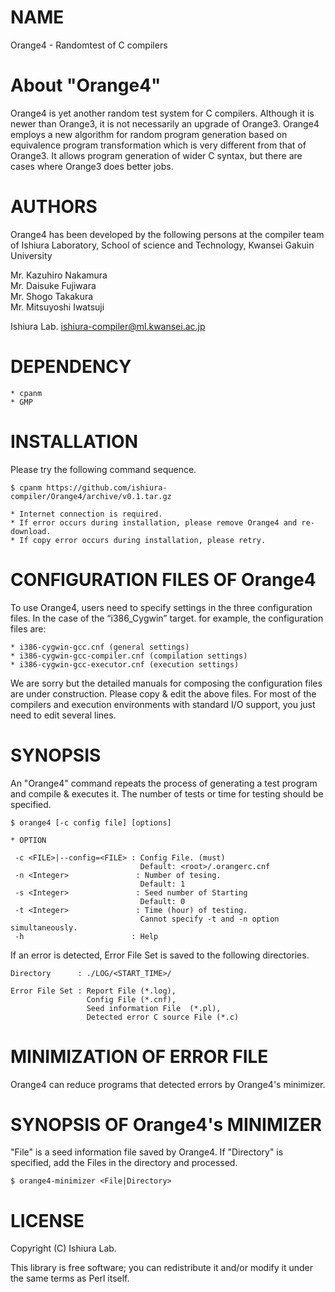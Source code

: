 # NAME

Orange4 - Randomtest of C compilers

# About "Orange4"

Orange4 is yet another random test system for C compilers. Although it is newer than Orange3, it is not necessarily an upgrade of Orange3. Orange4 employs a new algorithm for random program generation based on equivalence program transformation which is very different from that of Orange3. It allows program generation of wider C syntax, but there are cases where Orange3 does better jobs.

# AUTHORS
Orange4 has been developed by the following persons at the compiler
team of Ishiura Laboratory, School of science and Technology, Kwansei Gakuin University

Mr. Kazuhiro Nakamura   
Mr. Daisuke Fujiwara   
Mr. Shogo Takakura   
Mr. Mitsuyoshi Iwatsuji

Ishiura Lab. <ishiura-compiler@ml.kwansei.ac.jp>

# DEPENDENCY
    * cpanm
    * GMP

# INSTALLATION

Please try the following command sequence.

    $ cpanm https://github.com/ishiura-compiler/Orange4/archive/v0.1.tar.gz

    * Internet connection is required.
    * If error occurs during installation, please remove Orange4 and re-download.
    * If copy error occurs during installation, please retry.

# CONFIGURATION FILES OF Orange4

To use Orange4, users need to specify settings in the three
configuration files.  In the case of the “i386\_Cygwin” target.
for example, the configuration files are:

    * i386-cygwin-gcc.cnf (general settings)
    * i386-cygwin-gcc-compiler.cnf (compilation settings)
    * i386-cygwin-gcc-executor.cnf (execution settings)

We are sorry but the detailed manuals for composing the configuration
files are under construction.  Please copy & edit the above files.
For most of the compilers and execution environments with standard
I/O support, you just need to edit several lines.

# SYNOPSIS

An "Orange4" command repeats the process of generating a test program
and compile & executes it.  The number of tests or time for testing
should be specified.

    $ orange4 [-c config file] [options]

    * OPTION

     -c <FILE>|--config=<FILE> : Config File. (must)
                                 Default: <root>/.orangerc.cnf
     -n <Integer>               : Number of tesing.
                                 Default: 1
     -s <Integer>               : Seed number of Starting
                                 Default: 0
     -t <Integer>               : Time (hour) of testing.
                                 Cannot specify -t and -n option simultaneously.
     -h                        : Help

If an error is detected, Error File Set is saved to the following
directories.

    Directory      : ./LOG/<START_TIME>/

    Error File Set : Report File (*.log),
                     Config File (*.cnf),
                     Seed information File  (*.pl),
                     Detected error C source File (*.c)

# MINIMIZATION OF ERROR FILE

Orange4 can reduce programs that detected errors by Orange4's minimizer.

# SYNOPSIS OF Orange4's MINIMIZER

"File" is a seed information file saved by Orange4.  If "Directory" is
specified, add the Files in the directory and processed.

    $ orange4-minimizer <File|Directory>

# LICENSE

Copyright (C) Ishiura Lab.

This library is free software; you can redistribute it and/or modify
it under the same terms as Perl itself.
